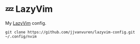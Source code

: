 # 💤 LazyVim

My [LazyVim](https://github.com/LazyVim/LazyVim) config.

`git clone https://github.com/jjvanvuren/lazyvim-config.git ~/.config/nvim`
